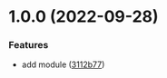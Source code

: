 # 1.0.0 (2022-09-28)


### Features

* add module ([3112b77](https://github.com/data-platform-hq/terraform-azurerm-log-analytics-ws/commit/3112b772a7006924ed8633aa89570ef118fa8026))
